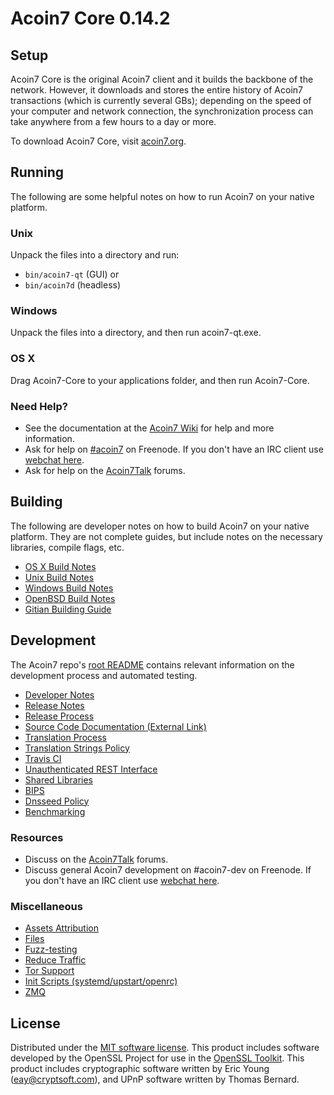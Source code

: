 Acoin7 Core 0.14.2
=====================

Setup
---------------------
Acoin7 Core is the original Acoin7 client and it builds the backbone of the network. However, it downloads and stores the entire history of Acoin7 transactions (which is currently several GBs); depending on the speed of your computer and network connection, the synchronization process can take anywhere from a few hours to a day or more.

To download Acoin7 Core, visit [acoin7.org](https://acoin7.org).

Running
---------------------
The following are some helpful notes on how to run Acoin7 on your native platform.

### Unix

Unpack the files into a directory and run:

- `bin/acoin7-qt` (GUI) or
- `bin/acoin7d` (headless)

### Windows

Unpack the files into a directory, and then run acoin7-qt.exe.

### OS X

Drag Acoin7-Core to your applications folder, and then run Acoin7-Core.

### Need Help?

* See the documentation at the [Acoin7 Wiki](https://acoin7.info/)
for help and more information.
* Ask for help on [#acoin7](http://webchat.freenode.net?channels=acoin7) on Freenode. If you don't have an IRC client use [webchat here](http://webchat.freenode.net?channels=acoin7).
* Ask for help on the [Acoin7Talk](https://acoin7talk.io/) forums.

Building
---------------------
The following are developer notes on how to build Acoin7 on your native platform. They are not complete guides, but include notes on the necessary libraries, compile flags, etc.

- [OS X Build Notes](build-osx.md)
- [Unix Build Notes](build-unix.md)
- [Windows Build Notes](build-windows.md)
- [OpenBSD Build Notes](build-openbsd.md)
- [Gitian Building Guide](gitian-building.md)

Development
---------------------
The Acoin7 repo's [root README](/README.md) contains relevant information on the development process and automated testing.

- [Developer Notes](developer-notes.md)
- [Release Notes](release-notes.md)
- [Release Process](release-process.md)
- [Source Code Documentation (External Link)](https://dev.visucore.com/acoin7/doxygen/)
- [Translation Process](translation_process.md)
- [Translation Strings Policy](translation_strings_policy.md)
- [Travis CI](travis-ci.md)
- [Unauthenticated REST Interface](REST-interface.md)
- [Shared Libraries](shared-libraries.md)
- [BIPS](bips.md)
- [Dnsseed Policy](dnsseed-policy.md)
- [Benchmarking](benchmarking.md)

### Resources
* Discuss on the [Acoin7Talk](https://acoin7talk.io/) forums.
* Discuss general Acoin7 development on #acoin7-dev on Freenode. If you don't have an IRC client use [webchat here](http://webchat.freenode.net/?channels=acoin7-dev).

### Miscellaneous
- [Assets Attribution](assets-attribution.md)
- [Files](files.md)
- [Fuzz-testing](fuzzing.md)
- [Reduce Traffic](reduce-traffic.md)
- [Tor Support](tor.md)
- [Init Scripts (systemd/upstart/openrc)](init.md)
- [ZMQ](zmq.md)

License
---------------------
Distributed under the [MIT software license](/COPYING).
This product includes software developed by the OpenSSL Project for use in the [OpenSSL Toolkit](https://www.openssl.org/). This product includes
cryptographic software written by Eric Young ([eay@cryptsoft.com](mailto:eay@cryptsoft.com)), and UPnP software written by Thomas Bernard.
